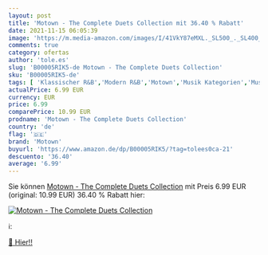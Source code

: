```yaml
---
layout: post
title: 'Motown - The Complete Duets Collection mit 36.40 % Rabatt'
date: 2021-11-15 06:05:39
image: 'https://m.media-amazon.com/images/I/41VkY87eMXL._SL500_._SL400_.jpg'
comments: true
category: ofertas
author: 'tole.es'
slug: 'B00005RIK5-de Motown - The Complete Duets Collection'
sku: 'B00005RIK5-de'
tags: [ 'Klassischer R&B','Modern R&B','Motown','Musik Kategorien','Musik-CDs & Vinyl','R&B & Soul','Soul','motown', ]
actualPrice: 6.99 EUR
currency: EUR
price: 6.99
comparePrice: 10.99 EUR
prodname: 'Motown - The Complete Duets Collection'
country: 'de'
flag: '🇩🇪'
brand: 'Motown'
buyurl: 'https://www.amazon.de/dp/B00005RIK5/?tag=tolees0ca-21'
descuento: '36.40'
average: '6.99'
---
```


Sie können [Motown - The Complete Duets Collection](https://www.amazon.de/dp/B00005RIK5/?tag=tolees0ca-21) mit Preis 6.99 EUR (original: 10.99 EUR) 36.40 % Rabatt hier:

[![Motown - The Complete Duets Collection](https://m.media-amazon.com/images/I/41VkY87eMXL._SL500_._SL400_.jpg)](https://www.amazon.de/dp/B00005RIK5/?tag=tolees0ca-21)

ℹ️:


[🛒 Hier!!](https://www.amazon.de/dp/B00005RIK5/?tag=tolees0ca-21)
